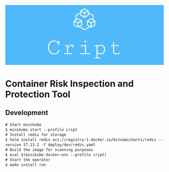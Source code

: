 ![facebook_cover_photo_1.png](static%2Fbranding%2Ffacebook_cover_photo_1.png)

# Container Risk Inspection and Protection Tool 

## Development

```shell
# Start minikube 
$ minikube start --profile cript 
# Install redis for storage
$ helm install redis oci://registry-1.docker.io/bitnamicharts/redis --version 17.13.2 -f deploy/dev/redis.yaml
# Build the image for scanning purposes
$ eval $(minikube docker-env --profile cript)
# Start the operator 
$ make install run
```
